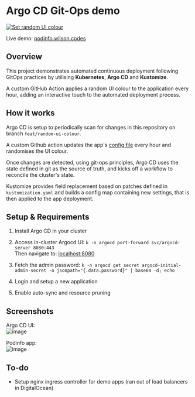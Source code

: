 # Argo CD Git-Ops demo

[![Set random UI colour](https://github.com/markwcodes/argocd-gitops-demo/actions/workflows/randomhex.yaml/badge.svg)](https://github.com/markwcodes/argocd-gitops-demo/actions)

Live demo: [podinfo.wilson.codes](https://podinfo.wilson.codes/)

## Overview

This project demonstrates automated continuous deployment following GitOps practices by utilising **Kubernetes**, **Argo CD** and **Kustomize**.

A custom GitHub Action applies a random UI colour to the application every hour, adding an interactive touch to the automated deployment process.

## How it works

Argo CD is setup to periodically scan for changes in this repository on branch `feat/random-ui-colour`.

A custom Github action updates the app's [config file](https://github.com/markwcodes/argocd-gitops-demo/blob/feat/random-ui-colour/gitops-config/podinfo.properties) every hour and randomises the UI colour.
 <!-- (on branch `feat/random-ui-colour`) -->

Once changes are detected, using git-ops principles, Argo CD uses the state defined in git as the source of truth, and kicks off a workflow to reconcile the cluster's state.

Kustomize provides field replacement based on patches defined in `kustomization.yaml` and builds a config map containing new settings, that is then applied to the app deployment.

## Setup & Requirements

1. Install Argo CD in your cluster

2. Access in-cluster Argocd UI:
`k -n argocd port-forward svc/argocd-server 8080:443`\
Then navigate to: [localhost:8080](https://localhost:8080/)

3. Fetch the admin password: `k -n argocd get secret argocd-initial-admin-secret -o jsonpath="{.data.password}" | base64 -d; echo`

4. Login and setup a new application

5. Enable auto-sync and resource pruning

## Screenshots

Argo CD UI:\
![image](https://github.com/markwcodes/argocd-gitops-demo/assets/7064464/04cdfca8-1fc6-48d5-80af-6a510ea6aaa3)

Podinfo app:\
![image](https://github.com/markwcodes/argocd-gitops-demo/assets/7064464/395881f7-2a7f-43b9-ab8e-2b27174210a7)

## To-do

- Setup nginx ingress controller for demo apps (ran out of load balancers in DigitalOcean)
